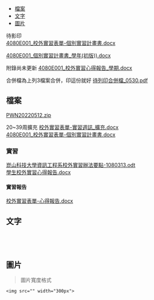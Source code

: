 - [檔案](#檔案)
- [文字](#文字)
- [圖片](#圖片)

待影印  
[4080E001_校外實習表單-個別實習計畫書.docx](https://github.com/s108000389/File-temporary-storage/files/10904516/4080E001_.-.docx)  

[4080E001_個別實習計畫書_學年(初版)).docx](https://github.com/s108000389/File-temporary-storage/files/10904925/4080E001_._.docx)  
 
 附錄尚未更新
[4080E001_校外實習心得報告_學期.docx](https://github.com/s108000389/File-temporary-storage/files/11550304/4080E001_._.docx)  

合併檔為上列3檔案合併，印這份就好
[待列印合併檔_0530.pdf](https://github.com/s108000389/File-temporary-storage/files/11596209/_0530.pdf)



## 檔案
 [PWN20220512.zip](https://github.com/s108000389/File-temporary-storage/files/8690178/PWN20220512.zip)  
 
 20~39周擴充
[校外實習表單-實習週誌_擴充.docx](https://github.com/s108000389/File-temporary-storage/files/10356913/-._.docx)  
[4080E001_校外實習表單-個別實習計畫書.docx](https://github.com/s108000389/File-temporary-storage/files/10356941/4080E001_.-.docx)  


 
 ### 實習
[崑山科技大學資訊工程系校外實習辦法要點-1080313.odt](https://github.com/s108000389/File-temporary-storage/files/9450920/-1080313.odt)  
[學生校外實習心得報告.docx](https://github.com/s108000389/File-temporary-storage/files/9451280/default.docx)  


#### 實習報告
[校外實習表單-心得報告.docx](https://github.com/s108000389/File-temporary-storage/files/9460100/-.docx)  






## 文字
```


 
```



## 圖片
> 圖片寬度格式
```
<img src="" width="300px">

```



